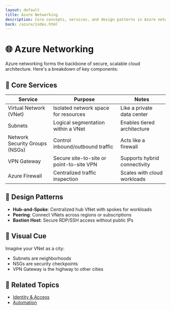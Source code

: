```yaml
---
layout: default
title: Azure Networking
description: Core concepts, services, and design patterns in Azure networking
back: /azure/index.html
---
```


# 🌐 Azure Networking

Azure networking forms the backbone of secure, scalable cloud architecture. Here's a breakdown of key components:

## 🔧 Core Services

| Service             | Purpose                                  | Notes                          |
|---------------------|-------------------------------------------|--------------------------------|
| Virtual Network (VNet) | Isolated network space for resources     | Like a private data center     |
| Subnets             | Logical segmentation within a VNet       | Enables tiered architecture    |
| Network Security Groups (NSGs) | Control inbound/outbound traffic | Acts like a firewall            |
| VPN Gateway         | Secure site-to-site or point-to-site VPN | Supports hybrid connectivity   |
| Azure Firewall      | Centralized traffic inspection           | Scales with cloud workloads    |

## 🧠 Design Patterns

- **Hub-and-Spoke**: Centralized hub VNet with spokes for workloads
- **Peering**: Connect VNets across regions or subscriptions
- **Bastion Host**: Secure RDP/SSH access without public IPs

## 📌 Visual Cue

Imagine your VNet as a city:
- Subnets are neighborhoods
- NSGs are security checkpoints
- VPN Gateway is the highway to other cities

## 🔗 Related Topics

- [Identity & Access](./identity.md)
- [Automation](./automation.md)

